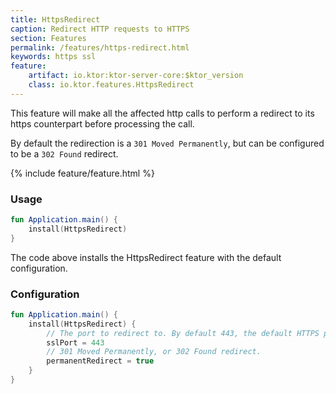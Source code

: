 ```yaml
---
title: HttpsRedirect
caption: Redirect HTTP requests to HTTPS 
section: Features
permalink: /features/https-redirect.html
keywords: https ssl
feature:
    artifact: io.ktor:ktor-server-core:$ktor_version
    class: io.ktor.features.HttpsRedirect
---
```


This feature will make all the affected http calls to perform a redirect to its
https counterpart before processing the call.

By default the redirection is a `301 Moved Permanently`,
but can be configured to be a `302 Found` redirect.

{% include feature/feature.html %}

### Usage

```kotlin
fun Application.main() {
    install(HttpsRedirect) 
}
```

The code above installs the HttpsRedirect feature with the default configuration.  

### Configuration

```kotlin
fun Application.main() {
    install(HttpsRedirect) {
        // The port to redirect to. By default 443, the default HTTPS port. 
        sslPort = 443
        // 301 Moved Permanently, or 302 Found redirect.
        permanentRedirect = true
    }
}
```
